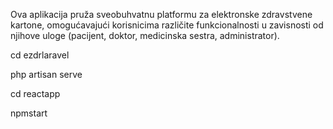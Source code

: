 Ova aplikacija pruža sveobuhvatnu platformu za elektronske zdravstvene kartone, omogućavajući korisnicima različite funkcionalnosti u zavisnosti od njihove uloge (pacijent, doktor, medicinska sestra, administrator). 

cd ezdrlaravel

php artisan serve

cd reactapp

npmstart
